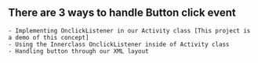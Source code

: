 ## There are 3 ways to handle Button click event
	- Implementing OnclickListener in our Activity class [This project is a demo of this concept]
	- Using the Innerclass OnclickListener inside of Activity class
	- Handling button through our XML layout
